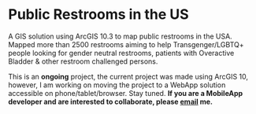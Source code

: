 # Public Restrooms in the US
A GIS solution using ArcGIS 10.3 to map public restrooms in the USA. Mapped more than 2500 restrooms aiming to help Transgenger/LGBTQ+ people looking for gender neutral restrooms, patients with Overactive Bladder &amp; other restroom challenged persons.

This is an **ongoing** project, the current project was made using ArcGIS 10, however, I am working on moving the project to a WebApp solution accessible on phone/tablet/browser. Stay tuned. **If you are a MobileApp developer and are interested to collaborate, please [email](mailto:biswaraj.kar@gmail.com?Subject=Collaboration%20for%20USA%20Restroom%20Map) me.**
